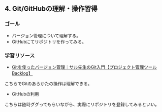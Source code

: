## 4. Git/GitHubの理解・操作習得

### ゴール

- バージョン管理について理解する。
- GitHubにてリポジトリを作ってみる。

### 学習リソース

- [Gitを使ったバージョン管理｜サル先生のGit入門【プロジェクト管理ツールBacklog】](https://backlog.com/ja/git-tutorial/intro/01/)

こちらでGitのあらかたの操作は理解できる。

- GitHubの利用

こちらは随時ググってもらいながら、実際にリポジトリを登録してみるといい。
